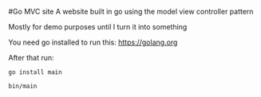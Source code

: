 #Go MVC site
A website built in go using the model view controller pattern

Mostly for demo purposes until I turn it into something

You need go installed to run this: https://golang.org

After that run:

`go install main`

`bin/main`
